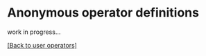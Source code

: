 # Anonymous operator definitions

work in progress...

[[Back to user operators]](../user-operators.md)

